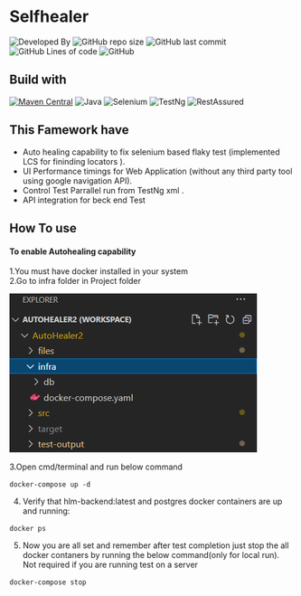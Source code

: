 # Selfhealer
 ![Developed By](https://img.shields.io/badge/Developed%20by-Subhramonyu%20Das-blue)
 ![GitHub repo size](https://img.shields.io/github/repo-size/subhramonyu/AutoHealer2)
 ![GitHub last commit](https://img.shields.io/github/last-commit/subhramonyu/AutoHealer2)
 ![GitHub Lines of code](https://img.shields.io/tokei/lines/github.com/subhramonyu/Selfhealer)
 ![GitHub](https://img.shields.io/github/license/subhramonyu/SelfHealer)

## Build with
[![Maven Central](https://img.shields.io/maven-central/v/com.epam.healenium/healenium-web.svg?label=Maven%20Central)](https://search.maven.org/search?q=g:%22com.epam.healenium%22%20AND%20a:%22healenium-web%22)
![Java](https://img.shields.io/badge/Java-11-blue)
![Selenium](https://img.shields.io/badge/Selenium-3.1-blue)
![TestNg](https://img.shields.io/badge/TestNg-7.3-blue)
![RestAssured](https://img.shields.io/badge/RestAssured-3.3-blue)



## This Famework have

+ Auto healing capability to fix selenium based flaky test (implemented LCS for fininding locators ).  
+ UI Performance timings for Web Application (without any third party tool using google navigation API).
+ Control Test Parrallel run  from TestNg xml . 
+ API integration for beck end Test

## How To use

#### To enable Autohealing capability
1.You must have docker installed in your system  
2.Go to infra folder in Project folder  

![Image.PNG](Image.PNG)

3.Open cmd/terminal and run below command

```
docker-compose up -d
```  
4. Verify that hlm-backend:latest and postgres docker containers are up and running:  
```
docker ps
```
5. Now you are all set and remember after test completion just stop the all docker contaners by running the below command(only for local run).  
Not required if you are running test on a server
```
docker-compose stop
```  


